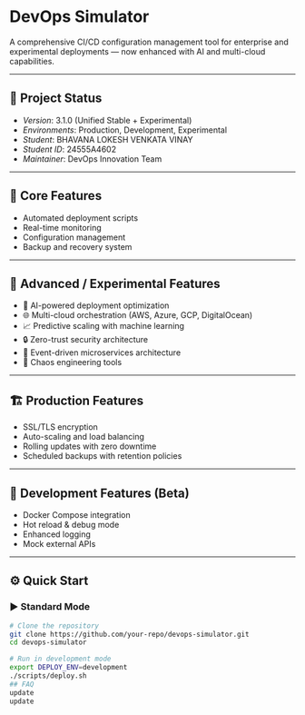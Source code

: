 # DevOps Simulator

A comprehensive CI/CD configuration management tool for enterprise and experimental deployments — now enhanced with AI and multi-cloud capabilities.

---

## 🧩 Project Status
- *Version*: 3.1.0 (Unified Stable + Experimental)
- *Environments*: Production, Development, Experimental
- *Student*: BHAVANA LOKESH VENKATA VINAY
- *Student ID*: 24555A4602
- *Maintainer*: DevOps Innovation Team

---

## 🚀 Core Features
- Automated deployment scripts  
- Real-time monitoring  
- Configuration management  
- Backup and recovery system  

---

## 🧠 Advanced / Experimental Features
- 🤖 AI-powered deployment optimization  
- 🌐 Multi-cloud orchestration (AWS, Azure, GCP, DigitalOcean)  
- 📈 Predictive scaling with machine learning  
- 🔒 Zero-trust security architecture  
- 🌊 Event-driven microservices architecture  
- 🎯 Chaos engineering tools  

---

## 🏗 Production Features
- SSL/TLS encryption  
- Auto-scaling and load balancing  
- Rolling updates with zero downtime  
- Scheduled backups with retention policies  

---

## 🧪 Development Features (Beta)
- Docker Compose integration  
- Hot reload & debug mode  
- Enhanced logging  
- Mock external APIs  

---

## ⚙ Quick Start

### ▶ Standard Mode
```bash
# Clone the repository
git clone https://github.com/your-repo/devops-simulator.git
cd devops-simulator

# Run in development mode
export DEPLOY_ENV=development
./scripts/deploy.sh
## FAQ
update
update
